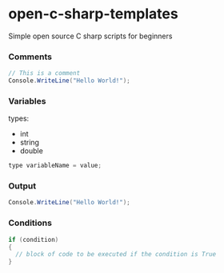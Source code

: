 # open-c-sharp-templates
Simple open source C sharp scripts for beginners

### Comments
```cs
// This is a comment
Console.WriteLine("Hello World!");
```

### Variables
types:
- int
- string
- double
```cs
type variableName = value;
```

### Output

```cs
Console.WriteLine("Hello World!");
```

### Conditions
```cs
if (condition) 
{
  // block of code to be executed if the condition is True
}
```

